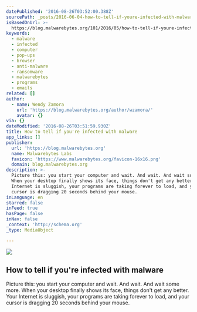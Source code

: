 ```yaml
---
datePublished: '2016-08-26T03:52:00.388Z'
sourcePath: _posts/2016-06-04-how-to-tell-if-youre-infected-with-malware.md
isBasedOnUrl: >-
  https://blog.malwarebytes.org/101/2016/05/how-to-tell-if-youre-infected-with-malware/
keywords:
  - malware
  - infected
  - computer
  - pop-ups
  - browser
  - anti-malware
  - ransomware
  - malwarebytes
  - programs
  - emails
related: []
author:
  - name: Wendy Zamora
    url: 'https://blog.malwarebytes.org/author/wzamora/'
    avatar: {}
via: {}
dateModified: '2016-08-26T03:51:59.930Z'
title: How to tell if you're infected with malware
app_links: []
publisher:
  url: 'https://blog.malwarebytes.org'
  name: Malwarebytes Labs
  favicon: 'https://www.malwarebytes.org/favicon-16x16.png'
  domain: blog.malwarebytes.org
description: >-
  Picture this: you start your computer and wait. And wait. And wait some more.
  When your desktop finally shows its face, things don't get any better. Your
  Internet is sluggish, your programs are taking forever to load, and your
  cursor is dragging 20 seconds behind your mouse.
inLanguage: en
starred: false
inFeed: true
hasPage: false
inNav: false
_context: 'http://schema.org'
_type: MediaObject

---
```

<article style=""><img src="https://s3-us-west-2.amazonaws.com/the-grid-img/p/609dc0e63c07624107a6ff0c5860dc3a57a25aa0.jpg" /><h1>How to tell if you're infected with malware</h1><p>Picture this: you start your computer and wait. And wait. And wait some more. When your desktop finally shows its face, things don't get any better. Your Internet is sluggish, your programs are taking forever to load, and your cursor is dragging 20 seconds behind your mouse.</p></article>